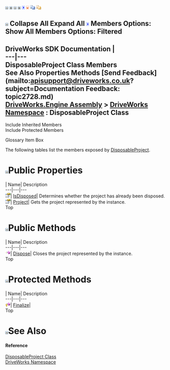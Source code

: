 ![](dotnetimages/collapse.gif) ![](dotnetimages/expand.gif) ![](dotnetimages/collapse.gif) ![](dotnetimages/expand.gif) ![](dotnetimages/drpdown.gif) ![](dotnetimages/drpdown_orange.gif) ![](dotnetimages/copycode.gif) ![](dotnetimages/copycodeHighlight.gif)

![](dotnetimages/collapse.gif) Collapse All Expand All ![](dotnetimages/drpdown.gif) Members Options: Show All  Members Options: Filtered   
---  
DriveWorks SDK Documentation  |   
---|---  
DisposableProject Class Members   
See Also Properties Methods [Send Feedback](mailto:apisupport@driveworks.co.uk?subject=Documentation Feedback: topic2728.md)  
[DriveWorks.Engine Assembly](topic2156.md) > [DriveWorks Namespace](topic2159.md) : DisposableProject Class  
---  
  
Include Inherited Members    
Include Protected Members  


Glossary Item Box

The following tables list the members exposed by [DisposableProject](topic2728.md).

# ![](dotnetimages/collapse.gif)Public Properties

| Name| Description  
---|---|---  
![Public Property](dotnetimages/publicProperty.gif)| [IsDisposed](topic2737.md)| Determines whether the project has already been disposed.   
![Public Property](dotnetimages/publicProperty.gif)| [Project](topic2738.md)| Gets the project represented by the instance.   
Top

# ![](dotnetimages/collapse.gif)Public Methods

| Name| Description  
---|---|---  
![Public Method](dotnetimages/publicMethod.gif)| [Dispose](topic2735.md)| Closes the project represented by the instance.   
Top

# ![](dotnetimages/collapse.gif)Protected Methods

| Name| Description  
---|---|---  
![Protected Method](dotnetimages/protectedMethod.gif)| [Finalize](topic2736.md)|   
Top

# ![](dotnetimages/collapse.gif)See Also

#### Reference

[DisposableProject Class](topic2728.md)   
[DriveWorks Namespace](topic2159.md)


